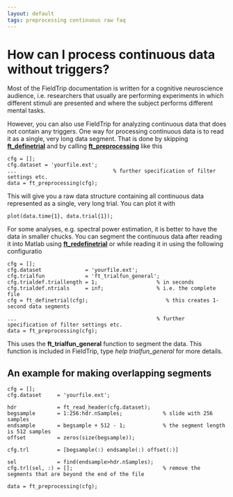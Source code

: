 ```yaml
---
layout: default
tags: preprocessing continuous raw faq
---
```



# How can I process continuous data without triggers?

Most of the FieldTrip documentation is written for a cognitive neuroscience audience, i.e. researchers that usually are performing experiments in which different stimuli are presented and where the subject performs different mental tasks. 

However, you can also use FieldTrip for analyzing continuous data that does not contain any triggers. One way for processing continuous data is to read it as a single, very long data segment. That is done by skipping **[ft_definetrial](/reference/ft_definetrial)** and by calling **[ft_preprocessing](/reference/ft_preprocessing)** like this

    cfg = [];
    cfg.dataset = 'yourfile.ext';
    ...                               % further specification of filter settings etc. 
    data = ft_preprocessing(cfg);

This will give you a raw data structure containing all continuous data represented as a single, very long trial. You can plot it with

    plot(data.time{1}, data.trial{1});

For some analyses, e.g. spectral power estimation, it is better to have the data in smaller chucks. You can segment the continuous data after reading it into Matlab using **[ft_redefinetrial](/reference/ft_redefinetrial)** or while reading it in using the following configuratio

    cfg = [];
    cfg.dataset              = 'yourfile.ext';
    cfg.trialfun             = 'ft_trialfun_general';
    cfg.trialdef.triallength = 1;                   % in seconds
    cfg.trialdef.ntrials     = inf;                 % i.e. the complete file
    cfg = ft_definetrial(cfg);                         % this creates 1-second data segments

    ...                                             % further specification of filter settings etc. 
    data = ft_preprocessing(cfg);

This uses the **ft_trialfun_general** function to segment the data. This function is included in FieldTrip, type *help trialfun_general* for more details.

##  An example for making overlapping segments

	
	cfg = [];
	cfg.dataset     = 'yourfile.ext';
	
	hdr             = ft_read_header(cfg.dataset);
	begsample       = 1:256:hdr.nSamples;             % slide with 256 samples
	endsample       = begsample + 512 - 1;            % the segment length is 512 samples
	offset          = zeros(size(begsample));
	
	cfg.trl         = [begsample(:) endsample(:) offset(:)]
	
	sel             = find(endsample>hdr.nSamples);
	cfg.trl(sel, :) = [];                             % remove the segments that are beyond the end of the file
	
	data = ft_preprocessing(cfg);





